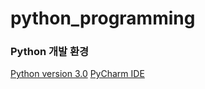 # python_programming

### Python 개발 환경
<a href="https://www.python.org/downloads/release/python-370">Python version 3.0</a>
<a href="https://www.jetbrains.com/pycharm/download/download-thanks.html?platform=windows&code=PCC">PyCharm IDE</a>


